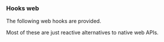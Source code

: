 ### Hooks web

The following web hooks are provided.

Most of these are just reactive alternatives to native web APIs.
